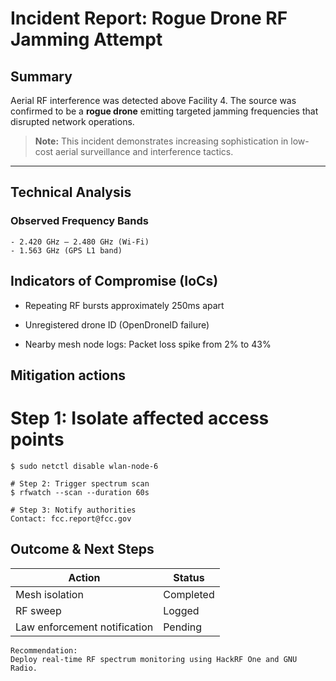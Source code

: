 # Incident Report: Rogue Drone RF Jamming Attempt

## Summary
Aerial RF interference was detected above Facility 4. The source was confirmed to be a **rogue drone** emitting targeted jamming frequencies that disrupted network operations.

> **Note:** This incident demonstrates increasing sophistication in low-cost aerial surveillance and interference tactics.

---

## Technical Analysis

### Observed Frequency Bands
    - 2.420 GHz – 2.480 GHz (Wi-Fi)
    - 1.563 GHz (GPS L1 band)

## Indicators of Compromise (IoCs)
- Repeating RF bursts approximately 250ms apart

- Unregistered drone ID (OpenDroneID failure)

- Nearby mesh node logs: Packet loss spike from 2% to 43%

## Mitigation actions
   # Step 1: Isolate affected access points
    $ sudo netctl disable wlan-node-6
    
    # Step 2: Trigger spectrum scan
    $ rfwatch --scan --duration 60s
    
    # Step 3: Notify authorities
    Contact: fcc.report@fcc.gov

    
## Outcome & Next Steps
| Action                       | Status    |
| ---------------------------- | --------- |
| Mesh isolation               | Completed |
| RF sweep                     | Logged    |
| Law enforcement notification | Pending   |
    Recommendation:
    Deploy real-time RF spectrum monitoring using HackRF One and GNU Radio.
